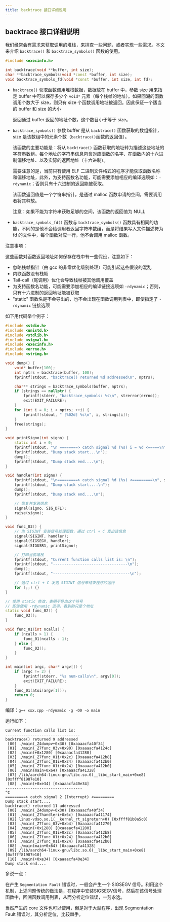 ```yaml
---
title: backtrace 接口详细说明
---
```


## backtrace 接口详细说明

我们经常会有需求来获取调用的堆栈，来排查一些问题，或者实现一些需求。本文来介绍 `backtrace()` 和 `backtrace_symbols()` 函数的使用。

```c++
#include <execinfo.h>

int backtrace(void **buffer, int size);
char **backtrace_symbols(void *const *buffer, int size);
void backtrace_symbols_fd(void *const *buffer, int size, int fd);
```

- `backtrace()` 获取函数调用堆栈数据，数据放在 buffer 中，参数 size 用来指定 buffer 中可以保存多少个 `void*` 元素（每个栈帧的地址）。如果回溯的函数调用个数大于 size，则只有 size 个函数调用地址被返回。因此保证一个适当的 buffer 和 size 的大小

  返回通过 buffer 返回的地址个数，这个数目小于等于 size。

- `backtrace_symbols()` 参数 buffer 是从 `backtrace()` 函数获取的数组指针，size 是该数组中的元素个数（`backtrace()`函数的返回值）。

  该函数的主要功能是：将从 `backtrace()` 函数获取的地址转为描述这些地址的字符串数组。每个地址的字符串信息包含对应函数的名字、在函数内的十六进制偏移地址、以及实际的返回地址（十六进制）。

  需要注意的是，当前只有使用 ELF 二进制文件格式的程序才能获取函数名称和偏移地址，此外，为支持函数名功能，可能需要添加相应的编译选项如：`-rdynamic`；否则只有十六进制的返回能被获取。

  该函数返回值是一个字符串指针，是通过 malloc 函数申请的空间，需要调用者将其释放。

  注意：如果不能为字符串获取足够的空间，该函数的返回值为 NULL

- `backtrace_symbols_fd()` 函数与 `backtrace_symbols()` 函数具有相同的功能，不同的是他不会给调用者返回字符串数组，而是将结果写入文件描述符为 fd 的文件中，每个函数对应一行，他不会调用 malloc 函数。

注意事项：

这些函数对函数返回地址如何保存在栈中有一些假设，注意如下：

- 忽略栈帧指针（由 gcc 的非零优化级别处理）可能引起这些假设的混乱
- 内联函数没有栈帧
- Tail-call（尾调用）优化会导致栈帧被其他调用覆盖
- 为支持函数名功能，可能需要添加相应的编译链接选项如 `-rdynamic`；否则，只有十六进制的返回地址能被获取
- "static" 函数名是不会导出的，也不会出现在函数调用列表中，即使指定了 `-rdynamic` 链接选项

如下用代码举个例子：

```c++
#include <stdio.h>
#include <unistd.h>
#include <stdlib.h>
#include <signal.h>
#include <execinfo.h>
#include <errno.h>
#include <string.h>

void dump() {
    void* buffer[100];
    int nptrs = backtrace(buffer, 100);
    fprintf(stdout, "backtrace() returned %d addressed\n", nptrs);

    char** strings = backtrace_symbols(buffer, nptrs);
    if (strings == nullptr) {
        fprintf(stderr, "backtrace_symbols: %s\n", strerror(errno));
        exit(EXIT_FAILURE);
    }
    for (int i = 0; i < nptrs; ++i) {
        fprintf(stdout, " [%02d] %s\n", i, strings[i]);
    }
    free(strings);
}

void printSigno(int signo) {
    static int i = 0;
    fprintf(stdout, "\n ========> catch signal %d (%s) i = %d <=====\n", signo, (char*)strsignal(signo), i++);
    fprintf(stdout, "Dump stack start...\n");
    dump();
    fprintf(stdout, "Dump stack end....\n");
}

void handler(int signo) {
    fprintf(stdout, "\n=========> catch signal %d (%s) <=========\n", signo, (char*)strsignal(signo));
    fprintf(stdout, "Dump stack start....\n");
    dump();
    fprintf(stdout, "Dump stack end....\n");

    // 恢复并发送信息
    signal(signo, SIG_DFL);
    raise(signo);
}

void func_03() {
    // 为 SIGINT 安装信号处理函数，通过 ctrl + C 发出该信息
    signal(SIGINT, handler);
    signal(SIGSEGV, handler);
    signal(SIGUSR1, printSigno);

    // 打印当前堆栈
    fprintf(stdout, "Current function calls list is: \n");
    fprintf(stdout, "---------------------------------\n");
    dump();
    fprintf(stdout, "----------------------------------\n");

    // 通过 ctrl + C 发送 SIGINT 信号来结束程序的运行
    for (;;) {}
}

// 使用 static 修改，表明不导出这个符号
// 即使使用 -rdynamic 选项，看到的只是个地址
static void func_02() {
    func_03();
}

void func_01(int ncalls) {
    if (ncalls > 1) {
        func_01(ncalls - 1);
    } else {
        func_02();
    }
}

int main(int argc, char* argv[]) {
    if (argc != 2) {
        fprintf(stderr, "%s num-calls\n", argv[0]);
        exit(EXIT_FAILURE);
    }
    func_01(atoi(argv[1]));
    return 0;
}
```

编译：`g++ xxx.cpp -rdynamic -g -O0 -o main`

运行如下：

```
Current function calls list is: 
---------------------------------
backtrace() returned 9 addressed
 [00] ./main(_Z4dumpv+0x30) [0xaaaacfa40f34]
 [01] ./main(_Z7func_03v+0x90) [0xaaaacfa4124c]
 [02] ./main(+0x1280) [0xaaaacfa41280]
 [03] ./main(_Z7func_01i+0x2c) [0xaaaacfa412b8]
 [04] ./main(_Z7func_01i+0x24) [0xaaaacfa412b0]
 [05] ./main(_Z7func_01i+0x24) [0xaaaacfa412b0]
 [06] ./main(main+0x64) [0xaaaacfa41328]
 [07] /lib/aarch64-linux-gnu/libc.so.6(__libc_start_main+0xe8) [0xffff81987e10]
 [08] ./main(+0xe34) [0xaaaacfa40e34]
----------------------------------
^C
=========> catch signal 2 (Interrupt) <=========
Dump stack start....
backtrace() returned 11 addressed
 [00] ./main(_Z4dumpv+0x30) [0xaaaacfa40f34]
 [01] ./main(_Z7handleri+0x6c) [0xaaaacfa41174]
 [02] linux-vdso.so.1(__kernel_rt_sigreturn+0) [0xffff81b0a5c0]
 [03] ./main(_Z7func_03v+0xb4) [0xaaaacfa41270]
 [04] ./main(+0x1280) [0xaaaacfa41280]
 [05] ./main(_Z7func_01i+0x2c) [0xaaaacfa412b8]
 [06] ./main(_Z7func_01i+0x24) [0xaaaacfa412b0]
 [07] ./main(_Z7func_01i+0x24) [0xaaaacfa412b0]
 [08] ./main(main+0x64) [0xaaaacfa41328]
 [09] /lib/aarch64-linux-gnu/libc.so.6(__libc_start_main+0xe8) [0xffff81987e10]
 [10] ./main(+0xe34) [0xaaaacfa40e34]
Dump stack end....
```

多说一点：

在产生 `Segmentation Fault` 错误时，一般会产生一个 SIGSEGV 信号。利用这个机制，上述问题传统的做法是，在程序中安装SIGSEGV信号，然后在该信号处理函数中，回溯函数调用列表，从而分析定位错误，一劳永逸。

当然产生的 core 文件也可以使用，但是对于大型程序，出现 Segmentation Fault 错误时，其分析定位，比较棘手。